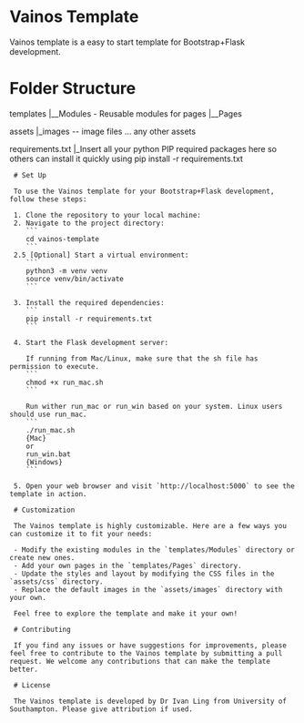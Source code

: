 # Vainos Template
 Vainos template is a easy to start template for Bootstrap+Flask development. 

 # Folder Structure
 templates
    |__Modules - Reusable modules for pages
    |__Pages

 assets
    |_images -- image files
    ... any other assets

requirements.txt
    |_Insert all your python PIP required packages here so others can install it quickly using 
    pip install -r requirements.txt

     # Set Up

     To use the Vainos template for your Bootstrap+Flask development, follow these steps:

     1. Clone the repository to your local machine:
     2. Navigate to the project directory:
        ```
        cd vainos-template
        ```
     2.5 [Optional] Start a virtual environment:
        ```
        python3 -m venv venv
        source venv/bin/activate
        ```

     3. Install the required dependencies:
        ```
        pip install -r requirements.txt
        ```

     4. Start the Flask development server:

        If running from Mac/Linux, make sure that the sh file has permission to execute.
        ```
        chmod +x run_mac.sh
        ```

        Run wither run_mac or run_win based on your system. Linux users should use run_mac.
        ```
        ./run_mac.sh
        {Mac}
        or
        run_win.bat 
        {Windows}
        ```

     5. Open your web browser and visit `http://localhost:5000` to see the template in action.

     # Customization

     The Vainos template is highly customizable. Here are a few ways you can customize it to fit your needs:

     - Modify the existing modules in the `templates/Modules` directory or create new ones.
     - Add your own pages in the `templates/Pages` directory.
     - Update the styles and layout by modifying the CSS files in the `assets/css` directory.
     - Replace the default images in the `assets/images` directory with your own.

     Feel free to explore the template and make it your own!

     # Contributing

     If you find any issues or have suggestions for improvements, please feel free to contribute to the Vainos template by submitting a pull request. We welcome any contributions that can make the template better.

     # License

     The Vainos template is developed by Dr Ivan Ling from University of Southampton. Please give attribution if used.



